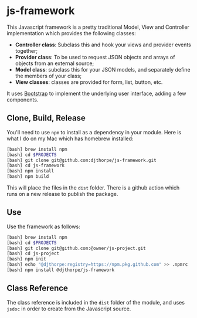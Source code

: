 # js-framework

This Javascript framework is a pretty traditional Model, View and Controller
implementation which provides the following classes:

  * __Controller class__: Subclass this and hook your views and provider events together;
  * __Provider class__: To be used to request JSON objects and arrays of objects from an external source;
  * __Model class__: subclass this for your JSON models, and separately define the members of your class;
  * __View classes__: classes are provided for form, list, button, etc.

It uses [Bootstrap](https://getbootstrap.com/) to implement the underlying user 
interface, adding a few components.

## Clone, Build, Release

You'll need to use `npm` to install as a dependency in your module. Here is what
I do on my Mac which has homebrew installed:

```bash
[bash] brew install npm
[bash] cd $PROJECTS
[bash] git clone git@github.com:djthorpe/js-framework.git
[bash] cd js-framework
[bash] npm install
[bash] npm build
```

This will place the files in the `dist` folder. There is a github action which
runs on a new release to publish the package.

## Use

Use the framework as follows:

```bash
[bash] brew install npm
[bash] cd $PROJECTS
[bash] git clone git@github.com:@owner/js-project.git
[bash] cd js-project
[bash] npm init
[bash] echo "@djthorpe:registry=https://npm.pkg.github.com" >> .npmrc
[bash] npm install @djthorpe/js-framework
```

## Class Reference

The class reference is included in the `dist` folder of the module, and uses `jsdoc` in order to create from the Javascript source.

